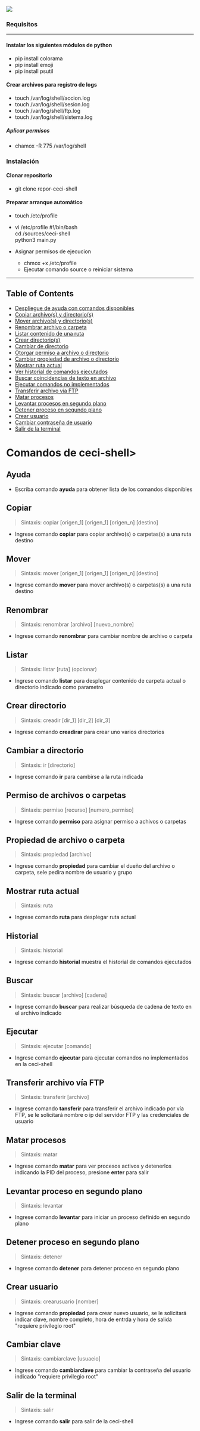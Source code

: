 ![](https://i.postimg.cc/HsYp7srS/ceci-logo.png)

### Requisitos
----
#### Instalar los siguientes módulos de python
- pip install colorama
- pip install emoji
- pip install psutil

#### Crear archivos para registro de logs
- touch /var/log/shell/accion.log
- touch /var/log/shell/sesion.log
- touch /var/log/shell/ftp.log
- touch /var/log/shell/sistema.log

##### Aplicar permisos
- chamox -R 775 /var/log/shell

### Instalación

#### Clonar repositorio
- git clone repor-ceci-shell

#### Preparar arranque automático

- touch /etc/profile
- vi /etc/profile
   #!/bin/bash <br>
   cd /sources/ceci-shell <br>
   python3 main.py <br>
   
- Asignar permisos de ejecucion
  - chmox +x /etc/profile
  - Ejecutar comando source o reiniciar sistema

----

## Table of Contents<br>
- [Despliegue de ayuda con comandos disponibles](#ayuda)<br>
- [Copiar archivo(s) y directorio(s)](#copiar)<br>
- [Mover archivo(s) y directorio(s)](#mover)<br>
- [Renombrar archivo o carpeta](#renombrar)<br>
- [Listar contenido de una ruta](#listar)<br>
- [Crear directorio(s)](#crear-directorio)<br>
- [Cambiar de directorio](#cambiar-a-directorio)<br>
- [Otorgar permiso a archivo o directorio](#permiso-de-archivos-o-carpetas)<br>
- [Cambiar propiedad de archivo o directorio](#propiedad-de-archivo-o-carpeta)<br>
- [Mostrar ruta actual](#mostrar-ruta-actual)<br>
- [Ver historial de comandos ejecutados](#historial)<br>
- [Buscar coincidencias de texto en archivo](#buscar)<br>
- [Ejecutar comandos no implementados](#ejecutar)<br>
- [Transferir archivo vía FTP](#transferir-archivo-vía-ftp)<br>
- [Matar procesos](#matar-procesos)<br>
- [Levantar procesos en segundo plano](#levantar-proceso-en-segundo-plano)<br>
- [Detener proceso en segundo plano](#detener-proceso-en-segundo-plano)<br>
- [Crear usuario](#crear-usuario)<br>
- [Cambiar contraseña de usuario](#cambiar-clave)<br>
- [Salir de la terminal](#salir-de-la-terminal)<br>


# Comandos de ceci-shell>

## Ayuda
- Escriba comando **ayuda** para obtener lista de los comandos disponibles

## Copiar
> Sintaxis:  copiar [origen_1] [origen_1] [origen_n] [destino]

- Ingrese comando **copiar** para copiar archivo(s) o carpetas(s)  a una ruta destino

## Mover
> Sintaxis:  mover [origen_1] [origen_1] [origen_n] [destino]

- Ingrese comando **mover** para mover archivo(s) o carpetas(s) a una ruta destino

## Renombrar
> Sintaxis:  renombrar [archivo] [nuevo_nombre]

- Ingrese comando **renombrar** para cambiar nombre de archivo o carpeta

## Listar
> Sintaxis:  listar [ruta] (opcionar)

- Ingrese comando **listar** para desplegar contenido de carpeta actual o directorio indicado como parametro

## Crear directorio
> Sintaxis:  creadir [dir_1] [dir_2] [dir_3]

- Ingrese comando **creadirar** para crear uno varios directorios

## Cambiar a directorio
> Sintaxis:  ir [directorio]

- Ingrese comando **ir** para cambirse a la ruta indicada

## Permiso de archivos o carpetas
> Sintaxis:  permiso [recurso] [numero_permiso]

- Ingrese comando **permiso** para asignar permiso a achivos o carpetas

## Propiedad de archivo o carpeta
> Sintaxis:  propiedad [archivo]

- Ingrese comando **propiedad** para cambiar el dueño del archivo o carpeta, sele pedira nombre de usuario y grupo

## Mostrar ruta actual
> Sintaxis:  ruta

- Ingrese comando **ruta** para desplegar ruta actual

## Historial
> Sintaxis:  historial

- Ingrese comando **historial** muestra el historial de comandos ejecutados

## Buscar
> Sintaxis:  buscar [archivo] [cadena]

- Ingrese comando **buscar** para realizar búsqueda de cadena de texto en el archivo indicado

## Ejecutar
> Sintaxis:  ejecutar [comando]

- Ingrese comando **ejecutar** para ejecutar comandos no implementados en la ceci-shell

## Transferir archivo vía FTP
> Sintaxis:  transferir [archivo]

- Ingrese comando **tansferir** para transferir el archivo indicado por vía FTP, se le solicitará nombre o ip del servidor FTP y las credenciales de usuario

## Matar procesos
> Sintaxis:  matar

- Ingrese comando **matar** para ver procesos activos y detenerlos indicando la PID del proceso, presione **enter** para salir

## Levantar proceso en segundo plano
> Sintaxis:  levantar

- Ingrese comando **levantar** para iniciar un proceso definido en segundo plano

## Detener proceso en segundo plano
> Sintaxis:  detener

- Ingrese comando **detener** para detener proceso en segundo plano

## Crear usuario
> Sintaxis:  crearusuario [nomber]

- Ingrese comando **propiedad** para crear nuevo usuario, se le solicitará indicar clave, nombre completo, hora de entrda y hora de salida "requiere privilegio root"

## Cambiar clave
> Sintaxis:  cambiarclave [usuaeio]

- Ingrese comando **cambiarclave** para cambiar la contraseña del usuario indicado "requiere privilegio root"

## Salir de la terminal
> Sintaxis:  salir

- Ingrese comando **salir** para salir de la ceci-shell
